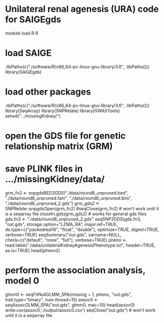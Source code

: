 # Unilateral renal agenesis (URA) code for SAIGEgds
module load R
R
# load SAIGE
.libPaths(c("./software/R/x86_64-pc-linux-gnu-library/3.6", .libPaths()))
library(SAIGEgds)
# load other packages
.libPaths(c("./software/R/x86_64-pc-linux-gnu-library/3.6", .libPaths()))
library(SeqArray)
library(SNPRelate)
library(GWASTools)
setwd(".../missingKidney/")
# open the GDS file for genetic relationship matrix (GRM)
# save PLINK files in .../missingKidney/data/
grm_fn2 <- snpgdsBED2GDS("./data/round8_unpruned.bed", "./data/round8_unpruned.fam", "./data/round8_unpruned.bim", "./data/round8_unpruned_2.gds")
grm_gds2 <- SNPRelate::snpgdsOpen(grm_fn2)
#seqClose(grm_fn2) # won't work until it is a seqarray file 
closefn.gds(grm_gds2) # works for general gds files
gds.fn3 <- "./data/round8_unpruned_2.gds"
seqSNP2GDS(gds.fn3, "out.gds", storage.option="LZMA_RA", major.ref=TRUE,
           ds.type=c("packedreal16", "float", "double"), optimize=TRUE, digest=TRUE,
           verbose=TRUE)
seqSummary("out.gds", varname=NULL, check=c("default", "none", "full"),
           verbose=TRUE)
pheno <- read.table("./data/unilateralKidneyAgenesisPhenotype.txt", header=TRUE, as.is=TRUE)
head(pheno2)
# perform the association analysis, model 0
glmm0 <- seqFitNullGLMM_SPA(missing ~ 1, pheno, "out.gds", trait.type="binary", num.thread=15)
assoc0 <- seqAssocGLMM_SPA("out.gds", glmm0, mac=10)
head(assoc0)
write.csv(assoc0,'./output/assoc0.csv')
seqClose("out.gds") # won't work until it is a seqarray file 
